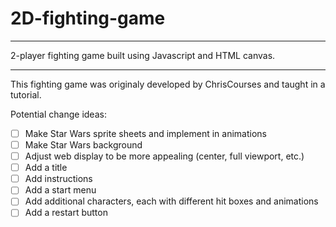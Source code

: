 # 2D-fighting-game
---
2-player fighting game built using Javascript and HTML canvas.

---
This fighting game was originaly developed by ChrisCourses and taught in a tutorial. 

Potential change ideas:
- [ ] Make Star Wars sprite sheets and implement in animations
- [ ] Make Star Wars background
- [ ] Adjust web display to be more appealing (center, full viewport, etc.)
- [ ] Add a title
- [ ] Add instructions
- [ ] Add a start menu
- [ ] Add additional characters, each with different hit boxes and animations
- [ ] Add a restart button
